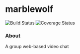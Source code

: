 # marblewolf
[![Build Status](https://travis-ci.org/akrava/marblewolf.svg?branch=master)](https://travis-ci.org/akrava/marblewolf)
[![Coverage Status](https://coveralls.io/repos/github/akrava/marblewolf/badge.svg?branch=master)](https://coveralls.io/github/akrava/marblewolf?branch=master)
### About
A group web-based video chat
